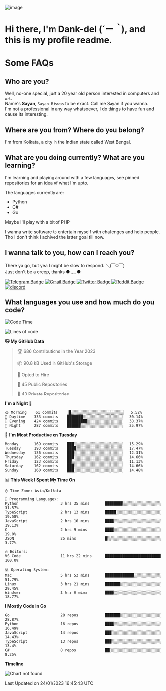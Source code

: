 ![image](https://user-images.githubusercontent.com/63096193/125182844-29f20800-e22f-11eb-8dc9-b0f2d29647bb.png)

# **Hi there, I'm Dank-del (*´ー｀*), and this is my profile readme.**
<!--  [![Profile views](https://gpvc.arturio.dev/dank-del)](https://github.com/dank-del) -->
# Some FAQs

## **Who are you?**

Well, no-one special, just a 20 year old person interested in computers and art. \
Name's **Sayan**, `Sayan Biswas` to be exact. Call me Sayan if you wanna. \
I'm not a professional in any way whatsoever, I do things to have fun and cause its interesting.

## **Where are you from? Where do you belong?**

I'm from Kolkata, a city in the Indian state called West Bengal.

## **What are you doing currently? What are you learning?**

I'm learning and playing around with a few languages, see pinned repositories for an idea of what I'm upto.

The languages currently are:

- Python
- C#
- Go

Maybe I'll play with a bit of PHP

I wanna write software to entertain myself with challenges and help people. \
Tho I don't think I achived the latter goal till now.

<!--## **Eww, I see a weeb profile.**

Can't help it, it's the best way to hide my face on this account
> Why do people hate weebs .-.

## **Cool, what more interests you?**

My interests are quite, weird. They're scattered all over the place. \
I've been fascinated by music and have studied it since the age of 6, I've performed on stage and on air but yeah now I've been away from that. I specialize in key instruments. \
Another thing that interests me is Media Production, aka, working with audio, video and broadcasting media.

> I just like art in general. also feeds the reason of me being obsessed with Japanese drawings (⋟ ﹏ ⋞)-->

## **I wanna talk to you, how can I reach you?**

There ya go, but yea I might be slow to respond. ＼(￣O￣) \
Just don't be a creep, thanks ● ﹏ ●

[![Telegram Badge](https://img.shields.io/badge/-dank_as_fuck-1ca0f1?style=flat-square&logo=telegram&logoColor=white&link=https://t.me/dank_as_fuck)](https://t.me/dank_as_fuck)
[![Gmail Badge](https://img.shields.io/badge/-sayan@asia.com-c14438?style=flat-square&logo=Gmail&logoColor=white&link=mailto:sayan@asia.com)](mailto:sayan@asia.com)
[![Twitter Badge](https://img.shields.io/twitter/follow/TheDankDel?style=social)](https://twitter.com/TheDankDel)
[![Reddit Badge](https://img.shields.io/reddit/user-karma/combined/dank_as_fuck_?style=social)](https://www.reddit.com/user/dank_as_fuck_/)
[![discord](https://discord-md-badge.vercel.app/api/shield/506536929152466945?style=social)](https://discordapp.com/users/506536929152466945)

## **What languages you use and how much do you code?**

<!--START_SECTION:waka-->
![Code Time](http://img.shields.io/badge/Code%20Time-1%2C024%20hrs%2040%20mins-blue)

![Lines of code](https://img.shields.io/badge/From%20Hello%20World%20I%27ve%20Written-1%20Million%20lines%20of%20code-blue)

**🐱 My GitHub Data** 

> 🏆 686 Contributions in the Year 2023
 > 
> 📦 90.8 kB Used in GitHub's Storage 
 > 
> 💼 Opted to Hire
 > 
> 📜 45 Public Repositories 
 > 
> 🔑 43 Private Repositories  
 > 
**I'm a Night 🦉** 

```text
🌞 Morning    61 commits     █░░░░░░░░░░░░░░░░░░░░░░░░   5.52% 
🌆 Daytime    333 commits    ███████░░░░░░░░░░░░░░░░░░   30.14% 
🌃 Evening    424 commits    █████████░░░░░░░░░░░░░░░░   38.37% 
🌙 Night      287 commits    ██████░░░░░░░░░░░░░░░░░░░   25.97%

```
📅 **I'm Most Productive on Tuesday** 

```text
Monday       169 commits    ███░░░░░░░░░░░░░░░░░░░░░░   15.29% 
Tuesday      193 commits    ████░░░░░░░░░░░░░░░░░░░░░   17.47% 
Wednesday    136 commits    ███░░░░░░░░░░░░░░░░░░░░░░   12.31% 
Thursday     162 commits    ███░░░░░░░░░░░░░░░░░░░░░░   14.66% 
Friday       123 commits    ██░░░░░░░░░░░░░░░░░░░░░░░   11.13% 
Saturday     162 commits    ███░░░░░░░░░░░░░░░░░░░░░░   14.66% 
Sunday       160 commits    ███░░░░░░░░░░░░░░░░░░░░░░   14.48%

```


📊 **This Week I Spent My Time On** 

```text
⌚︎ Time Zone: Asia/Kolkata

💬 Programming Languages: 
Python                   3 hrs 35 mins       ████████░░░░░░░░░░░░░░░░░   31.57% 
TypeScript               2 hrs 13 mins       █████░░░░░░░░░░░░░░░░░░░░   19.58% 
JavaScript               2 hrs 10 mins       ████░░░░░░░░░░░░░░░░░░░░░   19.13% 
C                        2 hrs 9 mins        ████░░░░░░░░░░░░░░░░░░░░░   19.0% 
JSON                     25 mins             █░░░░░░░░░░░░░░░░░░░░░░░░   3.77%

🔥 Editors: 
VS Code                  11 hrs 22 mins      █████████████████████████   100.0%

💻 Operating System: 
Mac                      5 hrs 53 mins       █████████████░░░░░░░░░░░░   51.79% 
Linux                    3 hrs 21 mins       ███████░░░░░░░░░░░░░░░░░░   29.45% 
Windows                  2 hrs 8 mins        ████░░░░░░░░░░░░░░░░░░░░░   18.77%

```

**I Mostly Code in Go** 

```text
Go                       28 repos            ███████░░░░░░░░░░░░░░░░░░   28.87% 
Python                   16 repos            ████░░░░░░░░░░░░░░░░░░░░░   16.49% 
JavaScript               14 repos            ███░░░░░░░░░░░░░░░░░░░░░░   14.43% 
TypeScript               13 repos            ███░░░░░░░░░░░░░░░░░░░░░░   13.4% 
C#                       8 repos             ██░░░░░░░░░░░░░░░░░░░░░░░   8.25%

```


**Timeline**

![Chart not found](https://raw.githubusercontent.com/Dank-del/Dank-del/main/charts/bar_graph.png) 


 Last Updated on 24/01/2023 16:45:43 UTC
<!--END_SECTION:waka-->

<!--## **Can I stalk your spotify?**

Um sure.

![OwO Spotify](https://spotify-recently-played-readme.vercel.app/api?user=31fdrsslnr7nvq4ytqwtw7c4rxfm&count=5)-->

